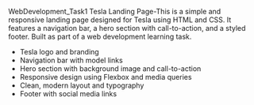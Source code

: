  WebDevelopment_Task1
 Tesla Landing Page-This is a simple and responsive landing page designed for Tesla using HTML and CSS. It features a navigation bar, a hero section with call-to-action, and a styled footer. Built as part of a web development learning task.

   - Tesla logo and branding
   - Navigation bar with model links
   - Hero section with background image and call-to-action
   - Responsive design using Flexbox and media queries
   - Clean, modern layout and typography
   - Footer with social media links
